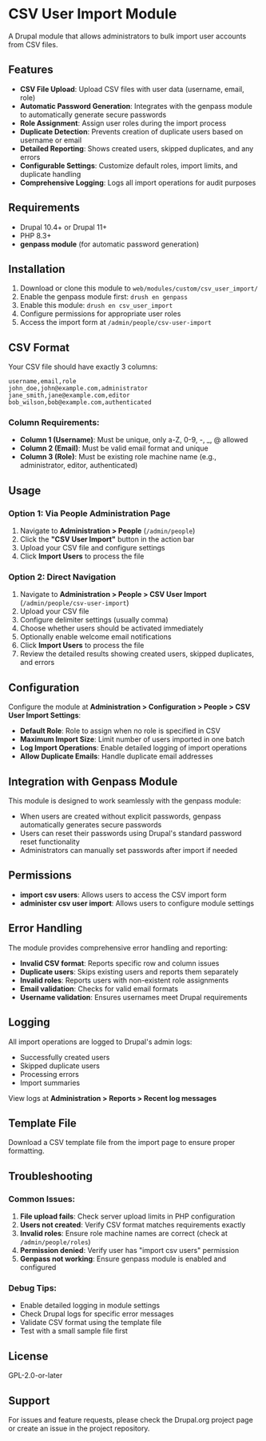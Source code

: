 # CSV User Import Module

A Drupal module that allows administrators to bulk import user accounts from CSV files.

## Features

- **CSV File Upload**: Upload CSV files with user data (username, email, role)
- **Automatic Password Generation**: Integrates with the genpass module to automatically generate secure passwords
- **Role Assignment**: Assign user roles during the import process
- **Duplicate Detection**: Prevents creation of duplicate users based on username or email
- **Detailed Reporting**: Shows created users, skipped duplicates, and any errors
- **Configurable Settings**: Customize default roles, import limits, and duplicate handling
- **Comprehensive Logging**: Logs all import operations for audit purposes

## Requirements

- Drupal 10.4+ or Drupal 11+
- PHP 8.3+
- **genpass module** (for automatic password generation)

## Installation

1. Download or clone this module to `web/modules/custom/csv_user_import/`
2. Enable the genpass module first: `drush en genpass`
3. Enable this module: `drush en csv_user_import`
4. Configure permissions for appropriate user roles
5. Access the import form at `/admin/people/csv-user-import`

## CSV Format

Your CSV file should have exactly 3 columns:

```csv
username,email,role
john_doe,john@example.com,administrator
jane_smith,jane@example.com,editor
bob_wilson,bob@example.com,authenticated
```

### Column Requirements:

- **Column 1 (Username)**: Must be unique, only a-Z, 0-9, -, _, @ allowed
- **Column 2 (Email)**: Must be valid email format and unique
- **Column 3 (Role)**: Must be existing role machine name (e.g., administrator, editor, authenticated)

## Usage

### Option 1: Via People Administration Page
1. Navigate to **Administration > People** (`/admin/people`)
2. Click the **"CSV User Import"** button in the action bar
3. Upload your CSV file and configure settings
4. Click **Import Users** to process the file

### Option 2: Direct Navigation
1. Navigate to **Administration > People > CSV User Import** (`/admin/people/csv-user-import`)
2. Upload your CSV file
3. Configure delimiter settings (usually comma)
4. Choose whether users should be activated immediately
5. Optionally enable welcome email notifications
6. Click **Import Users** to process the file
7. Review the detailed results showing created users, skipped duplicates, and errors

## Configuration

Configure the module at **Administration > Configuration > People > CSV User Import Settings**:

- **Default Role**: Role to assign when no role is specified in CSV
- **Maximum Import Size**: Limit number of users imported in one batch
- **Log Import Operations**: Enable detailed logging of import operations
- **Allow Duplicate Emails**: Handle duplicate email addresses

## Integration with Genpass Module

This module is designed to work seamlessly with the genpass module:

- When users are created without explicit passwords, genpass automatically generates secure passwords
- Users can reset their passwords using Drupal's standard password reset functionality
- Administrators can manually set passwords after import if needed

## Permissions

- **import csv users**: Allows users to access the CSV import form
- **administer csv user import**: Allows users to configure module settings

## Error Handling

The module provides comprehensive error handling and reporting:

- **Invalid CSV format**: Reports specific row and column issues
- **Duplicate users**: Skips existing users and reports them separately
- **Invalid roles**: Reports users with non-existent role assignments
- **Email validation**: Checks for valid email formats
- **Username validation**: Ensures usernames meet Drupal requirements

## Logging

All import operations are logged to Drupal's admin logs:

- Successfully created users
- Skipped duplicate users
- Processing errors
- Import summaries

View logs at **Administration > Reports > Recent log messages**

## Template File

Download a CSV template file from the import page to ensure proper formatting.

## Troubleshooting

### Common Issues:

1. **File upload fails**: Check server upload limits in PHP configuration
2. **Users not created**: Verify CSV format matches requirements exactly
3. **Invalid roles**: Ensure role machine names are correct (check at `/admin/people/roles`)
4. **Permission denied**: Verify user has "import csv users" permission
5. **Genpass not working**: Ensure genpass module is enabled and configured

### Debug Tips:

- Enable detailed logging in module settings
- Check Drupal logs for specific error messages
- Validate CSV format using the template file
- Test with a small sample file first

## License

GPL-2.0-or-later

## Support

For issues and feature requests, please check the Drupal.org project page or create an issue in the project repository.
